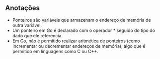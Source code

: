 ## Anotações
- Ponteiros são variáveis que armazenam o endereço de memória de outra variável.
- Um ponteiro em Go é declarado com o operador * seguido do tipo do dado que ele referencia.
- Em Go, não é permitido realizar aritmética de ponteiros (como incrementar ou decrementar endereços de memória), algo que é permitido em linguagens como C ou C++.